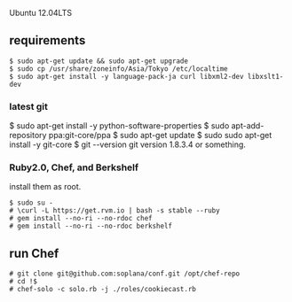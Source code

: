 Ubuntu 12.04LTS

## requirements

    $ sudo apt-get update && sudo apt-get upgrade
    $ sudo cp /usr/share/zoneinfo/Asia/Tokyo /etc/localtime
    $ sudo apt-get install -y language-pack-ja curl libxml2-dev libxslt1-dev


### latest git

$ sudo apt-get install -y python-software-properties
$ sudo apt-add-repository ppa:git-core/ppa
$ sudo apt-get update
$ sudo sudo apt-get install -y git-core
$ git --version
git version 1.8.3.4 or something.


### Ruby2.0, Chef, and Berkshelf

install them as root.

    $ sudo su -
    # \curl -L https://get.rvm.io | bash -s stable --ruby
    # gem install --no-ri --no-rdoc chef
    # gem install --no-ri --no-rdoc berkshelf


## run Chef

    # git clone git@github.com:soplana/conf.git /opt/chef-repo
    # cd !$
    # chef-solo -c solo.rb -j ./roles/cookiecast.rb

